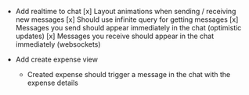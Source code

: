 -   Add realtime to chat
    [x] Layout animations when sending / receiving new messages
    [x] Should use infinite query for getting messages
    [x] Messages you send should appear immediately in the chat (optimistic updates)
    [x] Messages you receive should appear in the chat immediately (websockets)

-   Add create expense view
    -   Created expense should trigger a message in the chat with the expense details
